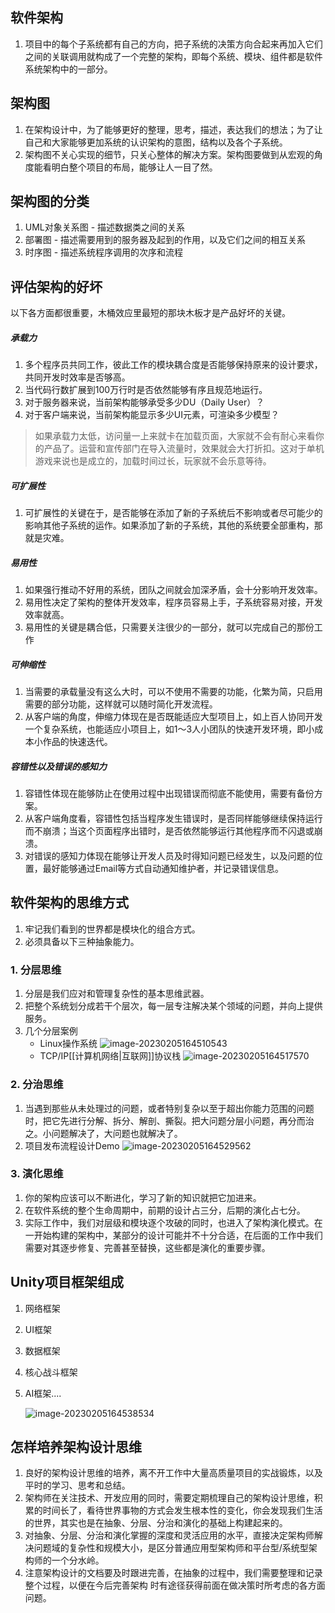 ## 软件架构

1. 项目中的每个子系统都有自己的方向，把子系统的决策方向合起来再加入它们之间的关联调用就构成了一个完整的架构，即每个系统、模块、组件都是软件系统架构中的一部分。

## 架构图

1. 在架构设计中，为了能够更好的整理，思考，描述，表达我们的想法；为了让自己和大家能够更加系统的认识架构的意图，结构以及各个子系统。
2. 架构图不关心实现的细节，只关心整体的解决方案。架构图要做到从宏观的角度能看明白整个项目的布局，能够让人一目了然。

## 架构图的分类

1. UML对象关系图 - 描述数据类之间的关系
2. 部署图 - 描述需要用到的服务器及起到的作用，以及它们之间的相互关系
3. 时序图 - 描述系统程序调用的次序和流程


## 评估架构的好坏

以下各方面都很重要，木桶效应里最短的那块木板才是产品好坏的关键。

##### 承载力

1. 多个程序员共同工作，彼此工作的模块耦合度是否能够保持原来的设计要求，共同开发时效率是否够高。
2. 当代码行数扩展到100万行时是否依然能够有序且规范地运行。
3. 对于服务器来说，当前架构能够承受多少DU（Daily User）？
4. 对于客户端来说，当前架构能显示多少UI元素，可渲染多少模型？

> 如果承载力太低，访问量一上来就卡在加载页面，大家就不会有耐心来看你的产品了。运营和宣传部门在导入流量时，效果就会大打折扣。这对于单机游戏来说也是成立的，加载时间过长，玩家就不会乐意等待。

##### 可扩展性

1. 可扩展性的关键在于，是否能够在添加了新的子系统后不影响或者尽可能少的影响其他子系统的运作。如果添加了新的子系统，其他的系统要全部重构，那就是灾难。

##### 易用性

1. 如果强行推动不好用的系统，团队之间就会加深矛盾，会十分影响开发效率。
2. 易用性决定了架构的整体开发效率，程序员容易上手，子系统容易对接，开发效率就高。
3. 易用性的关键是耦合低，只需要关注很少的一部分，就可以完成自己的那份工作

#####  可伸缩性  

1. 当需要的承载量没有这么大时，可以不使用不需要的功能，化繁为简，只启用需要的部分功能，这样就可以随时简化开发流程。
2. 从客户端的角度，伸缩力体现在是否既能适应大型项目上，如上百人协同开发一个复杂系统，也能适应小项目上，如1～3人小团队的快速开发环境，即小成本小作品的快速迭代。

##### 容错性以及错误的感知力

1. 容错性体现在能够防止在使用过程中出现错误而彻底不能使用，需要有备份方案。
2. 从客户端角度看，容错性包括当程序发生错误时，是否同样能够继续保持运行而不崩溃；当这个页面程序出错时，是否依然能够运行其他程序而不闪退或崩溃。
3. 对错误的感知力体现在能够让开发人员及时得知问题已经发生，以及问题的位置，最好能够通过Email等方式自动通知维护者，并记录错误信息。


## 软件架构的思维方式

1. 牢记我们看到的世界都是模块化的组合方式。
3. 必须具备以下三种抽象能力。

### 1. 分层思维

1. 分层是我们应对和管理复杂性的基本思维武器。
2. 把整个系统划分成若干个层次，每一层专注解决某个领域的问题，并向上提供服务。
3. 几个分层案例
    - Linux操作系统
        ![image-20230205164510543](https://cdn.jsdelivr.net/gh/yzngo/ImageHosting/img/202302051645581.png)
    - TCP/IP[[计算机网络|互联网]]协议栈
    ![image-20230205164517570](https://cdn.jsdelivr.net/gh/yzngo/ImageHosting/img/202302051645597.png)

### 2. 分治思维

1. 当遇到那些从未处理过的问题，或者特别复杂以至于超出你能力范围的问题时，把它先进行分解、拆分、解剖、撕裂。把大问题分层小问题，再分而治之。小问题解决了，大问题也就解决了。
2. 项目发布流程设计Demo
    ![image-20230205164529562](https://cdn.jsdelivr.net/gh/yzngo/ImageHosting/img/202302051645613.png)

### 3. 演化思维

1. 你的架构应该可以不断进化，学习了新的知识就把它加进来。
2. 在软件系统的整个生命周期中，前期的设计占三分，后期的演化占七分。
3. 实际工作中，我们对层级和模块逐个攻破的同时，也进入了架构演化模式。在一开始构建的架构中，某部分的设计可能并不十分合适，在后面的工作中我们需要对其逐步修复、完善甚至替换，这些都是演化的重要步骤。

## Unity项目框架组成

1. 网络框架

2. UI框架

3. 数据框架

4. 核心战斗框架

5. AI框架....


    ![image-20230205164538534](https://cdn.jsdelivr.net/gh/yzngo/ImageHosting/img/202302051645583.png)


## 怎样培养架构设计思维

1. 良好的架构设计思维的培养，离不开工作中大量高质量项目的实战锻炼，以及平时的学习、思考和总结。
2. 架构师在关注技术、开发应用的同时，需要定期梳理自己的架构设计思维，积累的时间长了，看待世界事物的方式会发生根本性的变化，你会发现我们生活的世界，其实也是在抽象、分层、分治和演化的基础上构建起来的。
3. 对抽象、分层、分治和演化掌握的深度和灵活应用的水平，直接决定架构师解决问题域的复杂性和规模大小，是区分普通应用型架构师和平台型/系统型架构师的一个分水岭。
4. 注意架构设计的文档要及时跟进完善，在抽象的过程中，我们需要整理和记录整个过程，以便在今后完善架构 时有途径获得前面在做决策时所考虑的各方面问题。
